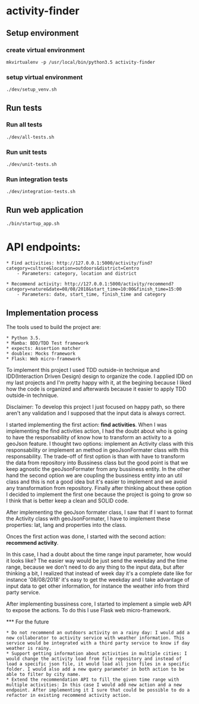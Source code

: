 # activity-finder

## Setup environment

### create virtual environment

```shellscript
mkvirtualenv -p /usr/local/bin/python3.5 activity-finder
```

### setup virtual environment

```shellscript
./dev/setup_venv.sh
```

## Run tests

### Run all tests

```shellscript
./dev/all-tests.sh
```
### Run unit tests

```shellscript
./dev/unit-tests.sh
```
### Run integration tests

```shellscript
./dev/integration-tests.sh
```

## Run web application
```shellscript
./bin/startup_app.sh
```
# API endpoints:

    * Find activities: http://127.0.0.1:5000/activity/find?category=culture&location=outdoors&district=Centro
        - Parameters: category, location and district

    * Recommend activity: http://127.0.0.1:5000/activity/recommend?category=nature&date=08/08/2018&start_time=10:00&finish_time=15:00
        - Parameters: date, start_time, finish_time and category



## Implementation process

The tools used to build the project are:

    * Python 3.5.
    * Mamba: BDD/TDD Test framework
    * expects: Assertion matcher
    * doublex: Mocks framework
    * Flask: Web micro-framework

To implement this project I used TDD outside-in technique and IDD(Interaction Driven Design) design to organize the code.
I applied IDD on my last projects and I'm pretty happy with it, at the begining because I liked how the code is organized and afterwards because it easier to apply TDD outside-in technique.

Disclaimer: To develop this project I just focused on happy path, so there aren't any validation and I supposed that the input data is always correct.

I started implementing the first action: **find activities**.
When I was implementing the find activities action, I had the doubt about who is going to have the responsability of know how to transform an activity to a geoJson feature.
I thought two options: implement an Activity class with this responsability or implement an method in geoJsonFormater class with this responsability. The trade-off of first option is
than with have to transform the data from repository into Bussiness class but the good point is that we keep agnostic the geoJsonFormater from any bussiness entity. In the other hand
the second option we are coupling the bussiness entity into an util class and this is not a good idea but it's easier to implement and we avoid any transformation from repository.
Finally after thinking about these option I decided to implement the first one because the project is going to grow so I think that is better keep a clean and SOLID code.

After implementing the geoJson formater class, I saw that if I want to format the Activity class with geoJsonFormater, I have to implement these properties: lat, lang and properties into the class.

Onces the first action was done, I started with the second action: **recommend activity**.

In this case, I had a doubt about the time range input parameter, how would it looks like? The easier way would be just send the weekday and the time range, because we don't need to do any thing to the input data, but after thinking a bit, I realized that instead of week day it's a complete date like for instance '08/08/2018' it's easy to get the weekday and I take advantage of input data to get other information, for instance the weather info from third party service.

After implementing bussiness core, I started to implement a simple web API to expose the actions. To do this I use Flask web micro-framework.

*** For the future

    * Do not recommend an outdoors activity on a rainy day: I would add a new collaborator to activity service with weather information. This service would be integrated with a third party service to know if day weather is rainy.
    * Support getting information about activities in multiple cities: I would change the activity load from file repository and instead of load a specific json file, it would load all json files in a specific folder. I would also add a new query parameter in both action to be able to filter by city name.
    * Extend the recommendation API to fill the given time range with multiple activities: In this case I would add new action and a new endpoint. After implementing it I sure that could be possible to do a refactor in existing recommend activity action.




